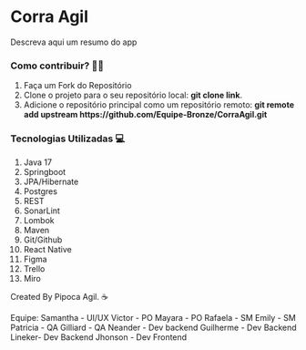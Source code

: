 <h1>Corra Agil</h1>

<p>
Descreva aqui um resumo do app
</p>

<h3>
Como contribuir? 🦾🧠
</h3>

<ol>
<li>Faça um Fork do Repositório</li>
<li>Clone o projeto para o seu repositório local: <b>git clone link</b>.</li>
<li>Adicione o repositório principal como um repositório remoto: <b>git remote add upstream https://github.com/Equipe-Bronze/CorraAgil.git</b></li>
</ol>

<h3>
Tecnologias Utilizadas 💻
</h3>

<ol>
<li>Java 17</li>
<li>Springboot</li>
<li>JPA/Hibernate</li>
<li>Postgres</li>
<li>REST</li>
<li>SonarLint</li>
<li>Lombok</li>
<li>Maven</li>
<li>Git/Github</li>
<li>React Native</li>
<li>Figma</li>
<li>Trello</li>
<li>Miro</li>
</ol>

<p>
Created By Pipoca Agil. ☕

Equipe:
Samantha - UI/UX
Victor - PO
Mayara - PO
Rafaela - SM
Emily - SM
Patricia - QA
Gilliard - QA
Neander - Dev backend
Guilherme - Dev Backend
Lineker- Dev Backend 
Jhonson - Dev Frontend
</p>
